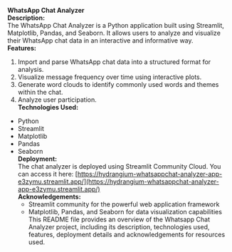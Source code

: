 ****WhatsApp Chat Analyzer****  
**Description:**  
The WhatsApp Chat Analyzer is a Python application built using Streamlit, Matplotlib, Pandas, and Seaborn. It allows users to analyze and visualize their WhatsApp chat data in an interactive and informative way.  
**Features:**  
 1. Import and parse WhatsApp chat data into a structured format for analysis.  
 2. Visualize message frequency over time using interactive plots.  
 3. Generate word clouds to identify commonly used words and themes within the chat.  
 4. Analyze user participation.  
**Technologies Used:**  
* Python
* Streamlit
* Matplotlib
* Pandas
* Seaborn  
**Deployment:**  
  The chat analyzer is deployed using Streamlit Community Cloud.  You can access it here: [https://hydrangium-whatsappchat-analyzer-app-e3zymu.streamlit.app/](https://hydrangium-whatsappchat-analyzer-app-e3zymu.streamlit.app/)  
  **Acknowledgements:**
  * Streamlit community for the powerful web application framework
  * Matplotlib, Pandas, and Seaborn for data visualization capabilities
 This README file provides an overview of the Whatsapp Chat Analyzer project, including its description, technologies used, features, deployment details and acknowledgements for resources used.
  
  

